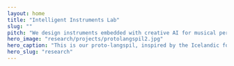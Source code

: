 ```yaml
---
layout: home
title: "Intelligent Instruments Lab"
slug: ""
pitch: "We design instruments embedded with creative AI for musical performance. New instruments for new music! Our aim is to build new expressive music technologies and apply those to understand ourselves as users of intelligent instruments."
hero_image: "research/projects/protolangspil2.jpg"
hero_caption: "This is our proto-langspil, inspired by the Icelandic folk instrument. Click to see more projects!"
hero_slug: "research"
---
```


